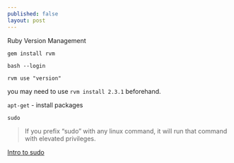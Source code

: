 ```yaml
---
published: false
layout: post
---
```


Ruby Version Management

`gem install rvm`

`bash --login`

`rvm use "version"`

you may need to use `rvm install 2.3.1` beforehand.



`apt-get` - install packages

`sudo`

> If you prefix “sudo” with any linux command, it will run that command with elevated privileges.

[Intro to sudo](https://linuxacademy.com/blog/linux/linux-commands-for-beginners-sudo/)
